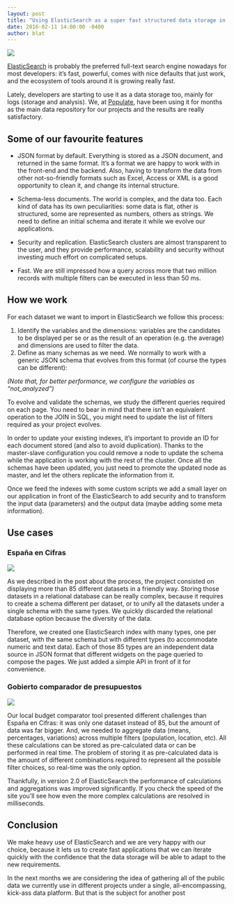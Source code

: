 ```yaml
---
layout: post
title: "Using ElasticSearch as a super fast structured data storage in Populate projects"
date: 2016-02-11 14:00:00 -0400
author: blat
---
```


![](https://cdn-images-1.medium.com/max/800/1*_-UHjQBIGgo877TvN-1-hw.png)

[ElasticSearch](https://www.elastic.co/products/elasticsearch) is probably the preferred full-text search engine nowadays for most developers: it’s fast, powerful, comes with nice defaults that just work, and the ecosystem of tools around it is growing really fast.

Lately, developers are starting to use it as a data storage too, mainly for logs (storage and analysis). We, at [Populate](http://populate.tools/), have been using it for months as the main data repository for our projects and the results are really satisfactory.

## Some of our favourite features

- JSON format by default. Everything is stored as a JSON document, and returned in the same format. It’s a format we are happy to work with in the front-end and the backend. Also, having to transform the data from other not-so-friendly formats such as Excel, Access or XML is a good opportunity to clean it, and change its internal structure.

- Schema-less documents. The world is complex, and the data too. Each kind of data has its own peculiarities: some data is flat, other is structured, some are represented as numbers, others as strings. We need to define an initial schema and iterate it while we evolve our applications.

- Security and replication. ElasticSearch clusters are almost transparent to the user, and they provide performance, scalability and security without investing much effort on complicated setups.

- Fast. We are still impressed how a query across more that two million records with multiple filters can be executed in less than 50 ms.

## How we work

For each dataset we want to import in ElasticSearch we follow this process:

1. Identify the variables and the dimensions: variables are the candidates to be displayed per se or as the result of an operation (e.g. the average) and dimensions are used to filter the data.
2. Define as many schemas as we need. We normally to work with a generic JSON schema that evolves from this format (of course the types can be different):

<script src="https://gist.github.com/ferblape/f85a68cb118925fb9dbe.js"></script>

*(Note that, for better performance, we configure the variables as “not_analyzed”)*

To evolve and validate the schemas, we study the different queries required on each page. You need to bear in mind that there isn’t an equivalent operation to the JOIN in SQL, you might need to update the list of filters required as your project evolves.

In order to update your existing indexes, it’s important to provide an ID for each document stored (and also to avoid duplication). Thanks to the master-slave configuration you could remove a node to update the schema while the application is working with the rest of the cluster. Once all the schemas have been updated, you just need to promote the updated node as master, and let the others replicate the information from it.

Once we feed the indexes with some custom scripts we add a small layer on our application in front of the ElasticSearch to add security and to transform the input data (parameters) and the output data (maybe adding some meta information).


## Use cases

### España en Cifras

![](https://cdn-images-1.medium.com/max/800/1*3sBD0Abdt95WvbEEcZGJew.png)

As we described in the post about the process, the project consisted on displaying more than 85 different datasets in a friendly way. Storing those datasets in a relational database can be really complex, because it requires to create a schema different per dataset, or to unify all the datasets under a single schema with the same types. We quickly discarded the relational database option because the diversity of the data.

Therefore, we created one ElasticSearch index with many types, one per dataset, with the same schema but with different types (to accommodate numeric and text data). Each of those 85 types are an independent data source in JSON format that different widgets on the page queried to compose the pages. We just added a simple API in front of it for convenience.

### Gobierto comparador de presupuestos

![](https://cdn-images-1.medium.com/max/800/1*Gih2yGKIkr9xSZKvF4DVuQ.png)

Our local budget comparator tool presented different challenges than España en Cifras: it was only one dataset instead of 85, but the amount of data was far bigger. And, we needed to aggregate data (means, percentages, variations) across multiple filters (population, location, etc). All these calculations can be stored as pre-calculated data or can be performed in real time. The problem of storing it as pre-calculated data is the amount of different combinations required to represent all the possible filter choices, so real-time was the only option.

Thankfully, in version 2.0 of ElasticSearch the performance of calculations and aggregations was improved significantly. If you check the speed of the site you’ll see how even the more complex calculations are resolved in milliseconds.

## Conclusion

We make heavy use of ElasticSearch and we are very happy with our choice, because it lets us to create fast applications that we can iterate quickly with the confidence that the data storage will be able to adapt to the new requirements.

In the next months we are considering the idea of gathering all of the public data we currently use in different projects under a single, all-encompassing, kick-ass data platform. But that is the subject for another post
